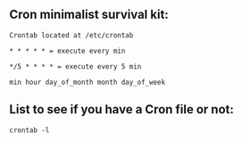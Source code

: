## Cron minimalist survival kit:

```
Crontab located at /etc/crontab

* * * * * = execute every min

*/5 * * * * = execute every 5 min

min hour day_of_month month day_of_week
```

## List to see if you have a Cron file or not:

```
crontab -l
```
